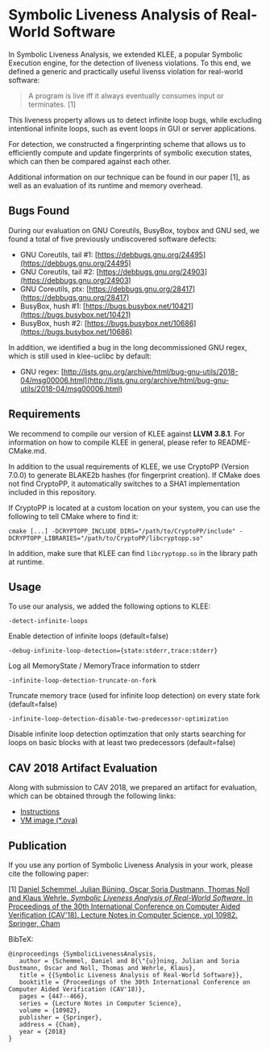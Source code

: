 # Symbolic Liveness Analysis of Real-World Software

In Symbolic Liveness Analysis, we extended KLEE, a popular Symbolic Execution engine, for the detection of liveness violations.
To this end, we defined a generic and practically useful livenss violation for real-world software:

> A program is live iff it always eventually consumes input or terminates. [1]

This liveness property allows us to detect infinite loop bugs, while excluding intentional infinite loops, such as event loops in GUI or server applications.

For detection, we constructed a fingerprinting scheme that allows us to efficiently compute and update fingerprints of symbolic execution states, which can then be compared against each other.

Additional information on our technique can be found in our paper [1], as well as an evaluation of its runtime and memory overhead.

## Bugs Found

During our evaluation on GNU Coreutils, BusyBox, toybox and GNU sed, we found a total of five previously undiscovered software defects:

  * GNU Coreutils, tail #1: [https://debbugs.gnu.org/24495](https://debbugs.gnu.org/24495)
  * GNU Coreutils, tail #2: [https://debbugs.gnu.org/24903](https://debbugs.gnu.org/24903)
  * GNU Coreutils, ptx: [https://debbugs.gnu.org/28417](https://debbugs.gnu.org/28417)
  * BusyBox, hush #1: [https://bugs.busybox.net/10421](https://bugs.busybox.net/10421)
  * BusyBox, hush #2: [https://bugs.busybox.net/10686](https://bugs.busybox.net/10686)

In addition, we identified a bug in the long decommissioned GNU regex, which is still used in klee-uclibc by default:

  * GNU regex: [http://lists.gnu.org/archive/html/bug-gnu-utils/2018-04/msg00006.html](http://lists.gnu.org/archive/html/bug-gnu-utils/2018-04/msg00006.html)

## Requirements

We recommend to compile our version of KLEE against **LLVM 3.8.1**. For information on how to compile KLEE in general, please refer to README-CMake.md.

In addition to the usual requirements of KLEE, we use CryptoPP (Version 7.0.0) to generate BLAKE2b hashes (for fingerprint creation). If CMake does not find CryptoPP, it automatically switches to a SHA1 implementation included in this repository.

If CryptoPP is located at a custom location on your system, you can use the following to tell CMake where to find it:

```
cmake [...] -DCRYPTOPP_INCLUDE_DIRS="/path/to/CryptoPP/include" -DCRYPTOPP_LIBRARIES="/path/to/CryptoPP/libcryptopp.so"
```

In addition, make sure that KLEE can find `libcryptopp.so` in the library path at runtime.

## Usage

To use our analysis, we added the following options to KLEE:

```
-detect-infinite-loops
```
Enable detection of infinite loops (default=false)

```
-debug-infinite-loop-detection={state:stderr,trace:stderr}
```
Log all MemoryState / MemoryTrace information to stderr

```
-infinite-loop-detection-truncate-on-fork
```
Truncate memory trace (used for infinite loop detection) on every state fork (default=false)

```
-infinite-loop-detection-disable-two-predecessor-optimization
```
Disable infinite loop detection optimzation that only starts searching for loops on basic blocks with at least two predecessors (default=false)

## CAV 2018 Artifact Evaluation

Along with submission to CAV 2018, we prepared an artifact for evaluation, which can be obtained through the following links:

  * [Instructions](https://www.dropbox.com/s/xzg8vebwrgaic73/cav18-SymbolicLivenessAnalysis.txt?dl=0)
  * [VM image (*.ova)](https://www.dropbox.com/s/q01nh5fvin79l0w/cav18-SymbolicLivenessAnalysis.ova?dl=0)

## Publication

If you use any portion of Symbolic Liveness Analysis in your work, please cite the following paper:

[1] [Daniel Schemmel, Julian Büning, Oscar Soria Dustmann, Thomas Noll and Klaus Wehrle. *Symbolic Liveness Analysis of Real-World Software*. In Proceedings of the 30th International Conference on Computer Aided Verification (CAV'18). Lecture Notes in Computer Science, vol 10982. Springer, Cham](https://link.springer.com/chapter/10.1007/978-3-319-96142-2_27)

BibTeX:
```
@inproceedings {SymbolicLivenessAnalysis,
   author = {Schemmel, Daniel and B{\"{u}}ning, Julian and Soria Dustmann, Oscar and Noll, Thomas and Wehrle, Klaus},
   title = {{Symbolic Liveness Analysis of Real-World Software}},
   booktitle = {Proceedings of the 30th International Conference on Computer Aided Verification (CAV'18)},
   pages = {447--466},
   series = {Lecture Notes in Computer Science},
   volume = {10982},
   publisher = {Springer},
   address = {Cham},
   year = {2018}
}
```
